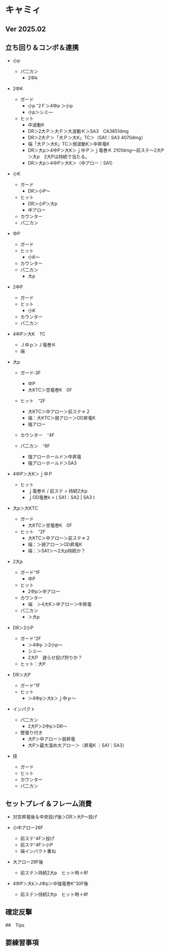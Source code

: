 # キャミィ
## Ver 2025.02 
## 立ち回り＆コンボ＆連携
* 小p 
  * パ二カン
    * 2中k
* 2中K  
  * ガード
    * 小p ⁺2Ｆ＞4中p ＞小p
    * 小p＞シミ― 
  * ヒット
    * 中波動K
    * DR＞2大Ｐ＞大Ｐ＞大波動Ｋ＞SA3　CA3851dmg
    * DR＞2大Ｐ＞「大Ｐ＞大K」TC＞（SA1｜SA3 4070dmg）
    * 端「大Ｐ＞大K」TC＞弱波動K＞中昇竜K
    * DR＞大p＞4中P＞大K＞ｊ中Ｐ＞ｊ竜巻Ｋ 2101dmg～前ステ～2大P＞大p　2大Pは持続で当たる。
    * DR＞大p＞4中P＞大K＞（中アロー｜SA1）
* 小K
  * ガード
    * DR＞小P～
  * ヒット
    * DR＞小P＞大p
    * 中アロー
  * カウンター
  * パ二カン
* 中P  
  * ガード
  * ヒット
    * 小K～
  * カウンター
  * パ二カン
    * 大p
* 2中P
  * ガード
  * ヒット
    * 小K
  * カウンター
  * パ二カン
* 4中P＞大K　TC
  * Ｊ中ｐ＞Ｊ竜巻Ｋ
  * 端 
* 大p  
  * ガード‐3F
    * 中P
    * 大KTC＞空竜巻K　0F
  * ヒット　⁺2F
    * 大KTC＞中アロー＞前ステ＊２
    * 端：大KTC＞弱アロー＞OD昇竜K
    * 強アロー
  * カウンター　⁺4F

  * パ二カン　⁺6F
    * 強アローホールド＞中昇竜
    * 強アローホールド＞SA3

* 4中P＞大K＞ｊ中Ｐ
  * ヒット
    * ｊ竜巻Ｋ / 前ステ > 持続2大p
    * ｊOD竜巻k > ( SA1｜SA2 | SA3 ) 
* 大p＞大KTC 
  * ガード
    * 大KTC＞空竜巻K　0F
  * ヒット　⁺2F
    * 大KTC＞中アロー＞前ステ＊２
    * 端：＞弱アロー＞OD昇竜K
    * 端：＞SA1＞～2大p持続か？

* 2大p  
  * ガード⁺1F
    * 中P
  * ヒット
    * 2中p＞中アロー
  * カウンター
    * 端　＞4大K＞中アロー＞中昇竜
  * パ二カン
    * ＞大p
      
* DR＞2小P
  * ガード⁺2F
    * ＞4中p ＞2小p～
    * シミ― 
    * 2大P　遅らせ投げ狩りか？
  * ヒット：大P
* DR＞大P
  * ガード⁺1F
  * ヒット
    * ＞4中p＞大k＞ｊ中ｐ～
 * インパクト
   * パ二カン
     * 2大P＞2中p＞DR～
   * 壁張り付き
     * 大P＞中アロー＞弱昇竜
     * 大P＞最大溜め大アロー＞（昇竜K ｜SA1｜SA3）
* 技  
  * ガード
  * ヒット
  * カウンター
  * パ二カン
 

## セットプレイ＆フレーム消費
* 対空昇竜後＆中央投げ後＞DR＞大P～投げ

* 小中アロー26F
  * 前ステ⁺4F＞投げ
  * 前ステ⁺4F＞小P
  * 端インパクト重ね 
* 大アロー29F後
  * 前ステ＞持続2大p　ヒット時＋8f
* 4中P＞大k＞J中p＞中強竜巻K⁺30F後
  * 前ステ＞持続2大p　ヒット時＋8f

## 確定反撃



##　Tips

## 要練習事項

